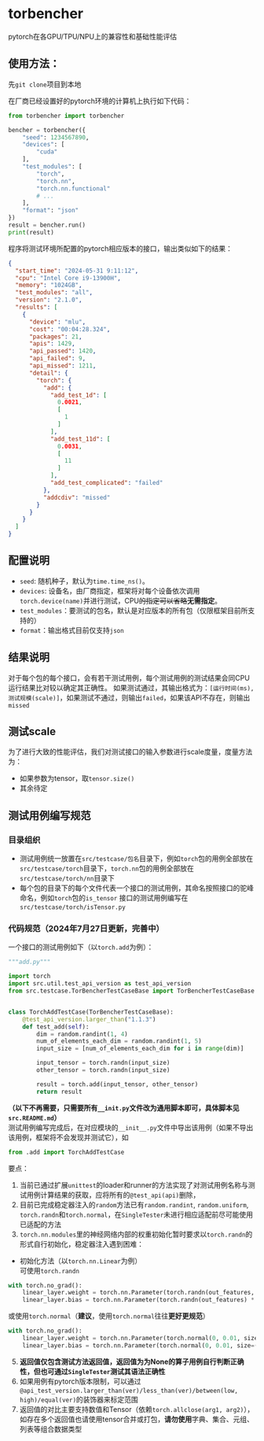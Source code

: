 # torbencher

pytorch在各GPU/TPU/NPU上的兼容性和基础性能评估

## 使用方法：

先`git clone`项目到本地

在厂商已经设置好的pytorch环境的计算机上执行如下代码：

```python
from torbencher import torbencher

bencher = torbencher({
    "seed": 1234567890,
    "devices": [
        "cuda"
    ],
    "test_modules": [
        "torch",
        "torch.nn",
        "torch.nn.functional"
        # ...
    ],
    "format": "json"
})
result = bencher.run()
print(result)
```

程序将测试环境所配置的pytorch相应版本的接口，输出类似如下的结果：

```json
{
  "start_time": "2024-05-31 9:11:12",
  "cpu": "Intel Core i9-13900H",
  "memory": "1024GB",
  "test_modules": "all",
  "version": "2.1.0",
  "results": [
    {
      "device": "mlu",
      "cost": "00:04:28.324",
      "packages": 21,
      "apis": 1429,
      "api_passed": 1420,
      "api_failed": 9,
      "api_missed": 1211,
      "detail": {
        "torch": {
          "add": {
            "add_test_1d": [
              0.0021,
              [
                1
              ]
            ],
            "add_test_11d": [
              0.0031,
              [
                11
              ]
            ],
            "add_test_complicated": "failed"
          },
          "addcdiv": "missed"
        }
      }
    }
  ]
}
```

## 配置说明

- `seed`: 随机种子，默认为`time.time_ns()`。
- `devices`: 设备名，由厂商指定，框架将对每个设备依次调用`torch.device(name)`并进行测试，CPU~~的指定可以省略~~**无需指定**。
- `test_modules`：要测试的包名，默认是对应版本的所有包（仅限框架目前所支持的）
- `format`：输出格式目前仅支持`json`

## 结果说明

对于每个包的每个接口，会有若干测试用例，每个测试用例的测试结果会同CPU运行结果比对较以确定其正确性。
如果测试通过，其输出格式为：`[运行时间(ms), 测试规模(scale)]`，如果测试不通过，则输出`failed`，如果该API不存在，则输出`missed`

## 测试scale

为了进行大致的性能评估，我们对测试接口的输入参数进行scale度量，度量方法为：

- 如果参数为tensor，取`tensor.size()`
- 其余待定

## 测试用例编写规范

### 目录组织

- 测试用例统一放置在`src/testcase/包名`目录下，例如`torch`包的用例全部放在`src/testcase/torch`目录下，`torch.nn`包的用例全部放在`src/testcase/torch/nn`目录下
- 每个包的目录下的每个文件代表一个接口的测试用例，其命名按照接口的驼峰命名，例如`torch`包的`is_tensor`
  接口的测试用例编写在`src/testcase/torch/isTensor.py`

### 代码规范（2024年7月27日更新，完善中）

一个接口的测试用例如下（以`torch.add`为例）：

```python
"""add.py"""

import torch
import src.util.test_api_version as test_api_version
from src.testcase.TorBencherTestCaseBase import TorBencherTestCaseBase


class TorchAddTestCase(TorBencherTestCaseBase):
    @test_api_version.larger_than("1.1.3")
    def test_add(self):
        dim = random.randint(1, 4)
        num_of_elements_each_dim = random.randint(1, 5)
        input_size = [num_of_elements_each_dim for i in range(dim)]

        input_tensor = torch.randn(input_size)
        other_tensor = torch.randn(input_size)

        result = torch.add(input_tensor, other_tensor)
        return result
```
**（以下不再需要，只需要所有`__init.py`文件改为通用脚本即可，具体脚本见`src.README.md`）**  
测试用例编写完成后，在对应模块的`__init__.py`文件中导出该用例（如果不导出该用例，框架将不会发现并测试它），如
```python
from .add import TorchAddTestCase
```

要点：
1. 当前已通过扩展`unittest`的loader和runner的方法实现了对测试用例名称与测试用例计算结果的获取，应将所有的`@test_api(api)`删除，
2. 目前已完成稳定器注入的`random`方法已有`random.randint`, `random.uniform`, `torch.randn`和`torch.normal`，在`SingleTester`未进行相应适配前尽可能使用已适配的方法
3. `torch.nn.modules`里的神经网络内部的权重初始化暂时要求以`torch.randn`的形式自行初始化，稳定器注入遇到困难：
 - 初始化方法（以`torch.nn.Linear`为例）  
可使用`torch.randn`
```python
with torch.no_grad():
    linear_layer.weight = torch.nn.Parameter(torch.randn(out_features, in_features) * 0.01)
    linear_layer.bias = torch.nn.Parameter(torch.randn(out_features) * 0.01)
```
或使用`torch.normal`（**建议**，使用`torch.normal`往往**更好更规范**）  
```python
with torch.no_grad():
    linear_layer.weight = torch.nn.Parameter(torch.normal(0, 0.01, size=(out_features, in_features)))
    linear_layer.bias = torch.nn.Parameter(torch.normal(0, 0.01, size=(out_features,)))
```
5. **返回值仅包含测试方法返回值，返回值为为None的算子用例自行判断正确性，但也可通过`SingleTester`测试其语法正确性**
6. 如果用例有pytorch版本限制，可以通过`@api_test_version.larger_than(ver)/less_than(ver)/between(low, high)/equal(ver)`的装饰器来标定范围
7. 返回值的对比主要支持数值和Tensor（依赖`torch.allclose(arg1, arg2)`），如存在多个返回值也请使用tensor合并或打包，**请勿使用**字典、集合、元组、列表等组合数据类型
